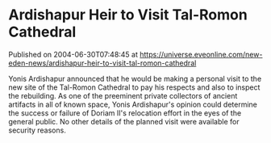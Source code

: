 # Ardishapur Heir to Visit Tal-Romon Cathedral
Published on 2004-06-30T07:48:45 at https://universe.eveonline.com/new-eden-news/ardishapur-heir-to-visit-tal-romon-cathedral

Yonis Ardishapur announced that he would be making a personal visit to the new site of the Tal-Romon Cathedral to pay his respects and also to inspect the rebuilding. As one of the preeminent private collectors of ancient artifacts in all of known space, Yonis Ardishapur's opinion could determine the success or failure of Doriam II's relocation effort in the eyes of the general public. No other details of the planned visit were available for security reasons.
